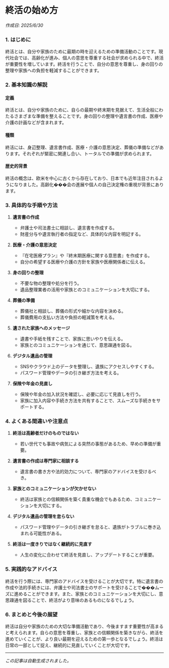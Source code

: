 # 終活の始め方

*作成日: 2025/6/30*

### 1. はじめに

終活とは、自分や家族のために最期の時を迎えるための準備活動のことです。現代社会では、高齢化が進み、個人の意思を尊重する社会が求められる中で、終活が重要性を増しています。終活を行うことで、自分の意思を尊重し、身の回りの整理や家族への負担を軽減することができます。

### 2. 基本知識の解説

#### 定義
終活とは、自分や家族のために、自らの最期や終末期を見据えて、生活全般にわたるさまざまな準備を整えることです。身の回りの整理や遺言書の作成、医療や介護の計画などが含まれます。

#### 種類
終活には、身辺整理、遺言書作成、医療・介護の意思決定、葬儀の準備などがあります。それぞれが緊密に関連し合い、トータルでの準備が求められます。

#### 歴史的背景
終活の概念は、欧米を中心に古くから存在しており、日本でも近年注目されるようになりました。高齢化���会の進展や個人の自己決定権の重視が背景にあります。

### 3. 具体的な手順や方法

1. **遺言書の作成**
   - 弁護士や司法書士に相談し、遺言書を作成する。
   - 財産分与や遺言執行者の指定など、具体的な内容を明記する。

2. **医療・介護の意思決定**
   - 『在宅医療プラン』や『終末期医療に関する意思書』を作成する。
   - 自分の希望する医療や介護の方針を家族や医療関係者に伝える。

3. **身の回りの整理**
   - 不要な物の整理や処分を行う。
   - 遺品整理業者の活用や家族とのコミュニケーションを大切にする。

4. **葬儀の準備**
   - 葬儀社と相談し、葬儀の形式や細かな内容を決める。
   - 葬儀費用の支払い方法や負担の軽減策を考える。

5. **遺された家族へのメッセージ**
   - 遺書や手紙を残すことで、家族に思いやりを伝える。
   - 家族とのコミュニケーションを通じて、意思疎通を図る。

6. **デジタル遺品の管理**
   - SNSやクラウド上のデータを整理し、遺族にアクセスしやすくする。
   - パスワード管理やデータの引き継ぎ方法を考える。

7. **保険や年金の見直し**
   - 保険や年金の加入状況を確認し、必要に応じて見直しを行う。
   - 家族に加入内容や手続き方法を共有することで、スムーズな手続きをサポートする。

### 4. よくある間違いや注意点

1. **終活は高齢者だけのものではない**
   - 若い世代でも事故や病気による突然の事態があるため、早めの準備が重要。

2. **遺言書の作成は専門家に相談する**
   - 遺言書の書き方や法的効力について、専門家のアドバイスを受けるべき。

3. **家族とのコミュニケーションが欠かせない**
   - 終活は家族との信頼関係を築く貴重な機会でもあるため、コミュニケーションを大切にする。

4. **デジタル遺品の管理を怠らない**
   - パスワード管理やデータの引き継ぎを怠ると、遺族がトラブルに巻き込まれる可能性がある。

5. **終活は一度きりではなく継続的に見直す**
   - 人生の変化に合わせて終活を見直し、アップデートすることが重要。

### 5. 実践的なアドバイス

終活を行う際には、専門家のアドバイスを受けることが大切です。特に遺言書の作成や法的手続きには、弁護士や司法書士のサポートを受けることで���ムーズに進めることができます。また、家族とのコミュニケーションを大切にし、意思疎通を図ることで、終活がより意味のあるものになるでしょう。

### 6. まとめと今後の展望

終活は自分や家族のための大切な準備活動であり、今後ますます重要性が高まると考えられます。自らの意思を尊重し、家族との信頼関係を築きながら、終活を進めていくことが、より良い最期を迎えるための第一歩となるでしょう。終活は日常の一部として捉え、継続的に見直していくことが大切です。

---
*この記事は自動生成されました。*